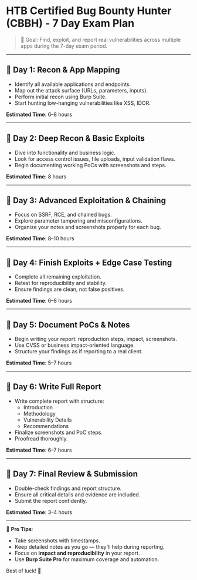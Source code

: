 
# HTB Certified Bug Bounty Hunter (CBBH) - 7 Day Exam Plan

> 🧠 Goal: Find, exploit, and report real vulnerabilities across multiple apps during the 7-day exam period.

---

## 📅 Day 1: Recon & App Mapping

- Identify all available applications and endpoints.
- Map out the attack surface (URLs, parameters, inputs).
- Perform initial recon using Burp Suite.
- Start hunting low-hanging vulnerabilities like XSS, IDOR.

**Estimated Time**: 6–8 hours

---

## 📅 Day 2: Deep Recon & Basic Exploits

- Dive into functionality and business logic.
- Look for access control issues, file uploads, input validation flaws.
- Begin documenting working PoCs with screenshots and steps.

**Estimated Time**: 8 hours

---

## 📅 Day 3: Advanced Exploitation & Chaining

- Focus on SSRF, RCE, and chained bugs.
- Explore parameter tampering and misconfigurations.
- Organize your notes and screenshots properly for each bug.

**Estimated Time**: 8–10 hours

---

## 📅 Day 4: Finish Exploits + Edge Case Testing

- Complete all remaining exploitation.
- Retest for reproducibility and stability.
- Ensure findings are clean, not false positives.

**Estimated Time**: 6–8 hours

---

## 📅 Day 5: Document PoCs & Notes

- Begin writing your report: reproduction steps, impact, screenshots.
- Use CVSS or business impact-oriented language.
- Structure your findings as if reporting to a real client.

**Estimated Time**: 5–7 hours

---

## 📅 Day 6: Write Full Report

- Write complete report with structure:
  - Introduction
  - Methodology
  - Vulnerability Details
  - Recommendations
- Finalize screenshots and PoC steps.
- Proofread thoroughly.

**Estimated Time**: 6–7 hours

---

## 📅 Day 7: Final Review & Submission

- Double-check findings and report structure.
- Ensure all critical details and evidence are included.
- Submit the report confidently.

**Estimated Time**: 3–4 hours

---

📝 **Pro Tips**:
- Take screenshots with timestamps.
- Keep detailed notes as you go — they'll help during reporting.
- Focus on **impact and reproducibility** in your report.
- Use **Burp Suite Pro** for maximum coverage and automation.

Best of luck! 🚀